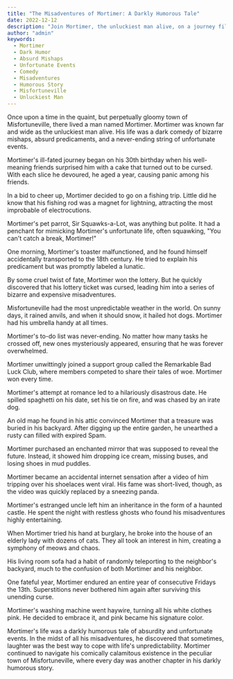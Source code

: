```yaml
---
title: "The Misadventures of Mortimer: A Darkly Humorous Tale"
date: 2022-12-12
description: "Join Mortimer, the unluckiest man alive, on a journey filled with dark humor, bizarre mishaps, and absurd predicaments."
author: "admin"
keywords:
  - Mortimer
  - Dark Humor
  - Absurd Mishaps
  - Unfortunate Events
  - Comedy
  - Misadventures
  - Humorous Story
  - Misfortuneville
  - Unluckiest Man
---
```


Once upon a time in the quaint, but perpetually gloomy town of Misfortuneville, there lived a man named Mortimer. Mortimer was known far and wide as the unluckiest man alive. His life was a dark comedy of bizarre mishaps, absurd predicaments, and a never-ending string of unfortunate events.

Mortimer's ill-fated journey began on his 30th birthday when his well-meaning friends surprised him with a cake that turned out to be cursed. With each slice he devoured, he aged a year, causing panic among his friends.

In a bid to cheer up, Mortimer decided to go on a fishing trip. Little did he know that his fishing rod was a magnet for lightning, attracting the most improbable of electrocutions.

Mortimer's pet parrot, Sir Squawks-a-Lot, was anything but polite. It had a penchant for mimicking Mortimer's unfortunate life, often squawking, "You can't catch a break, Mortimer!"

One morning, Mortimer's toaster malfunctioned, and he found himself accidentally transported to the 18th century. He tried to explain his predicament but was promptly labeled a lunatic.

By some cruel twist of fate, Mortimer won the lottery. But he quickly discovered that his lottery ticket was cursed, leading him into a series of bizarre and expensive misadventures.

Misfortuneville had the most unpredictable weather in the world. On sunny days, it rained anvils, and when it should snow, it hailed hot dogs. Mortimer had his umbrella handy at all times.

Mortimer's to-do list was never-ending. No matter how many tasks he crossed off, new ones mysteriously appeared, ensuring that he was forever overwhelmed.

Mortimer unwittingly joined a support group called the Remarkable Bad Luck Club, where members competed to share their tales of woe. Mortimer won every time.

Mortimer's attempt at romance led to a hilariously disastrous date. He spilled spaghetti on his date, set his tie on fire, and was chased by an irate dog.

An old map he found in his attic convinced Mortimer that a treasure was buried in his backyard. After digging up the entire garden, he unearthed a rusty can filled with expired Spam.

Mortimer purchased an enchanted mirror that was supposed to reveal the future. Instead, it showed him dropping ice cream, missing buses, and losing shoes in mud puddles.

Mortimer became an accidental internet sensation after a video of him tripping over his shoelaces went viral. His fame was short-lived, though, as the video was quickly replaced by a sneezing panda.

Mortimer's estranged uncle left him an inheritance in the form of a haunted castle. He spent the night with restless ghosts who found his misadventures highly entertaining.

When Mortimer tried his hand at burglary, he broke into the house of an elderly lady with dozens of cats. They all took an interest in him, creating a symphony of meows and chaos.

His living room sofa had a habit of randomly teleporting to the neighbor's backyard, much to the confusion of both Mortimer and his neighbor.

One fateful year, Mortimer endured an entire year of consecutive Fridays the 13th. Superstitions never bothered him again after surviving this unending curse.

Mortimer's washing machine went haywire, turning all his white clothes pink. He decided to embrace it, and pink became his signature color.

Mortimer's life was a darkly humorous tale of absurdity and unfortunate events. In the midst of all his misadventures, he discovered that sometimes, laughter was the best way to cope with life's unpredictability. Mortimer continued to navigate his comically calamitous existence in the peculiar town of Misfortuneville, where every day was another chapter in his darkly humorous story.

